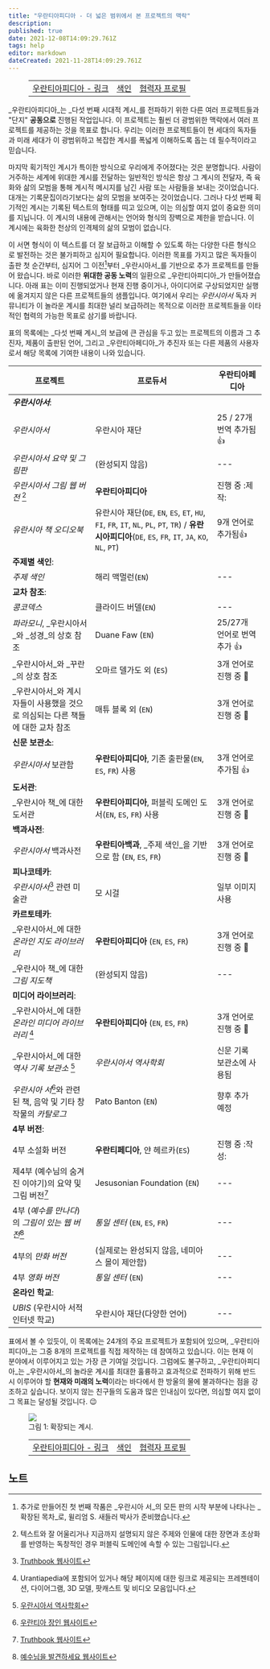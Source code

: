 ```yaml
---
title: "우란티아피디아 - 더 넓은 범위에서 본 프로젝트의 맥락"
description: 
published: true
date: 2021-12-08T14:09:29.761Z
tags: help
editor: markdown
dateCreated: 2021-11-28T14:09:29.761Z
---
```


<figure class="table chapter-navigator">
  <table>
    <tbody>
      <tr>
        <td><a href="/ko/help/links">우란티아피디아 - 링크</a></td>
        <td><a href="/ko/help">색인</a></td>
        <td><a href="/ko/help/roles">협력자 프로필</a></td>
      </tr>
    </tbody>
  </table>
</figure>

_우란티아피디아_는 _다섯 번째 시대적 계시_를 전파하기 위한 다른 여러 프로젝트들과 "단지" **공동으로** 진행된 작업입니다. 이 프로젝트는 훨씬 더 광범위한 맥락에서 여러 프로젝트를 제공하는 것을 목표로 합니다. 우리는 이러한 프로젝트들이 현 세대의 독자들과 미래 세대가 이 광범위하고 복잡한 계시를 폭넓게 이해하도록 돕는 데 필수적이라고 믿습니다.

마지막 획기적인 계시가 특이한 방식으로 우리에게 주어졌다는 것은 분명합니다. 사람이 거주하는 세계에 위대한 계시를 전달하는 일반적인 방식은 항상 그 계시의 전달자, 즉 육화와 삶의 모범을 통해 계시적 메시지를 남긴 사람 또는 사람들을 보내는 것이었습니다. 대개는 기록문집이라기보다는 삶의 모범을 보여주는 것이었습니다. 그러나 다섯 번째 획기적인 계시는 기록된 텍스트의 형태를 띠고 있으며, 이는 의심할 여지 없이 중요한 의미를 지닙니다. 이 계시의 내용에 관해서는 언어와 형식의 장벽으로 제한을 받습니다. 이 계시에는 육화한 천상의 인격체의 삶의 모범이 없습니다.

이 서면 형식이 이 텍스트를 더 잘 보급하고 이해할 수 있도록 하는 다양한 다른 형식으로 발전하는 것은 불가피하고 심지어 필요합니다. 이러한 목표를 가지고 많은 독자들이 출판 첫 순간부터, 심지어 그 이전[^1]부터 _우란시아서_를 기반으로 추가 프로젝트를 만들어 왔습니다. 바로 이러한 **위대한 공동 노력**의 일환으로 _우란티아피디아_가 만들어졌습니다. 아래 표는 이미 진행되었거나 현재 진행 중이거나, 아이디어로 구상되었지만 실행에 옮겨지지 않은 다른 프로젝트들의 샘플입니다. 여기에서 우리는 _우란시아서_ 독자 커뮤니티가 이 놀라운 계시를 최대한 널리 보급하려는 목적으로 이러한 프로젝트들을 이타적인 협력의 가능한 목표로 삼기를 바랍니다.

표의 목록에는 _다섯 번째 계시_의 보급에 큰 관심을 두고 있는 프로젝트의 이름과 그 추진자, 제품이 출판된 언어, 그리고 _우란티아페디아_가 추진자 또는 다른 제품의 사용자로서 해당 목록에 기여한 내용이 나와 있습니다.

프로젝트 | 프로듀서 | 우란티아페디아
--- | --- | ---
**_우란시아서_**: | &nbsp; | &nbsp;
_우란시아서_ | 우란시아 재단 | 25 / 27개 번역 추가됨 :+1:
_우란시아서 요약 및 그림판_ | (완성되지 않음) | ---
_우란시아서 그림 웹 버전_ [^2] | **우란티아피디아** | 진행 중 :제작:
_유란시아 책 오디오북_ | 유란시아 재단(`DE`, `EN`, `ES`, `ET`, `HU`, `FI`, `FR`, `IT`, `NL`, `PL`, `PT`, `TR`) / **유란시아피디아**(`DE`, `ES`, `FR`, `IT`, `JA`, `KO`, `NL`, `PT`) | 9개 언어로 추가됨:+1:
**주제별 색인**: | &nbsp; | &nbsp;
_주제 색인_ | 해리 맥멀런(`EN`) | ---
**교차 참조**: | &nbsp; | &nbsp;
_콩코덱스_ | 클라이드 버델(`EN`) | ---
_파라모니_, _우란시아서_와 _성경_의 상호 참조 | Duane Faw (`EN`) | 25/27개 언어로 번역 추가 :+1:
_우란시아서_와 _꾸란_의 상호 참조 | 오마르 델가도 외 (`ES`) | 3개 언어로 진행 중 :construction:
_우란시아서_와 계시자들이 사용했을 것으로 의심되는 다른 책들에 대한 교차 참조 | 매튜 블록 외 (`EN`) | 3개 언어로 진행 중 :construction:
**신문 보관소**: | &nbsp; | &nbsp;
_우란시아서_ 보관함 | **우란티아피디아**, 기존 출판물(`EN`, `ES`, `FR`) 사용 | 3개 언어로 추가됨 :+1:
**도서관**: | &nbsp; | &nbsp;
_우란시아 책_에 대한 도서관 | **우란티아피디아**, 퍼블릭 도메인 도서(`EN`, `ES`, `FR`) 사용 | 3개 언어로 진행 중 :construction:
**백과사전**: | &nbsp; | &nbsp;
_우란시아서_ 백과사전 | **우란티아백과**, _주제 색인_을 기반으로 함 (`EN`, `ES`, `FR`) | 3개 언어로 진행 중 :construction:
**피나코테카**: | &nbsp; | &nbsp;
_우란시아서_[^3] 관련 미술관 | 모 시걸 | 일부 이미지 사용
**카르토테카**: | &nbsp; | &nbsp;
_우란시아서_에 대한 _온라인 지도 라이브러리_ | **우란티아피디아** (`EN`, `ES`, `FR`) | 3개 언어로 진행 중 :construction:
_우란시아 책_에 대한 _그림 지도책_ | (완성되지 않음) | ---
**미디어 라이브러리**: | &nbsp; | &nbsp;
_우란시아서_에 대한 _온라인 미디어 라이브러리_ [^4] | **우란티아피디아** (`EN`, `ES`, `FR`) | 3개 언어로 진행 중 :construction:
_우란시아서_에 대한 _역사 기록 보관소_ [^5] | _우란시아서 역사학회_ | 신문 기록 보관소에 사용됨
_우란시아 서_[^6]와 관련된 책, 음악 및 기타 창작물의 _카탈로그_ | Pato Banton (`EN`) | 향후 추가 예정
**4부 버전**: | &nbsp; | &nbsp;
4부 소설화 버전 | **우란티페디아**, 얀 헤르카(`ES`) | 진행 중 :작성:
제4부 (예수님의 숨겨진 이야기)의 요약 및 그림 버전[^7] | Jesusonian Foundation (`EN`) | ---
4부 (_예수를 만나다_)의 _그림이 있는 웹 버전_[^8] | _통일 센터_ (`EN`, `ES`, `FR`) | ---
4부의 _만화 버전_ | (실제로는 완성되지 않음, 네미아스 몰이 제안함) | ---
4부 _영화 버전_ | _통일 센터_ (`EN`) | ---
**온라인 학교**: | &nbsp; | &nbsp;
_UBIS_ (우란시아 서적 인터넷 학교) | 우란시아 재단(다양한 언어) | ---

표에서 볼 수 있듯이, 이 목록에는 24개의 주요 프로젝트가 포함되어 있으며, _우란티아피디아_는 그중 8개의 프로젝트를 직접 제작하는 데 참여하고 있습니다. 이는 현재 이 분야에서 이루어지고 있는 가장 큰 기여일 것입니다. 그럼에도 불구하고, _우란티아피디아_는 _우란시아서_의 놀라운 계시를 최대한 훌륭하고 효과적으로 전파하기 위해 반드시 이루어야 할 **현재와 미래의 노력**이라는 바다에서 한 방울의 물에 불과하다는 점을 강조하고 싶습니다. 보이지 않는 친구들의 도움과 많은 인내심이 있다면, 의심할 여지 없이 그 목표는 달성될 것입니다. :wink:

<figure id="Figure_1" class="이미지 우란티아페디아">
<img src="/image/help/Projects_ko.svg">
<figcaption>그림 1: 확장되는 계시.</figcaption>
</figure>


<figure class="table chapter-navigator">
  <table>
    <tbody>
      <tr>
        <td><a href="/ko/help/links">우란티아피디아 - 링크</a></td>
        <td><a href="/ko/help">색인</a></td>
        <td><a href="/ko/help/roles">협력자 프로필</a></td>
      </tr>
    </tbody>
  </table>
</figure>

## 노트

[^1]: 추가로 만들어진 첫 번째 작품은 _우란시아 서_의 모든 판의 시작 부분에 나타나는 _확장된 목차_로, 윌리엄 S. 새들러 박사가 준비했습니다.

[^2]: 텍스트와 잘 어울리거나 지금까지 설명되지 않은 주제와 인물에 대한 장면과 초상화를 반영하는 독창적인 경우 퍼블릭 도메인에 속할 수 있는 그림입니다.

[^3]: [Truthbook 웹사이트](https://truthbook.com/truthbook-galleries/)

[^4]: Urantiapedia에 포함되어 있거나 해당 페이지에 대한 링크로 제공되는 프레젠테이션, 다이어그램, 3D 모델, 팟캐스트 및 비디오 모음입니다.

[^5]: [우란시아서 역사학회](https://ubhistory.org/)

[^6]: [우란티아 장인 웹사이트](https://urantiaartisans.com/)

[^7]: [Truthbook 웹사이트](https://truthbook.com/untold-story-of-jesus/)

[^8]: [예수님을 발견하세요 웹사이트](https://discoverjesus.com/)
